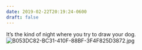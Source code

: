 ```yaml
---
date: 2019-02-22T20:19:24-0600
draft: false
---
```




It’s the kind of night where you try to draw your dog.  
![B053DC82-BC31-410F-88BF-3F4F825D3872.jpg](http://ianwhitney.micro.blog/uploads/2019/9f401f4609.jpg)



